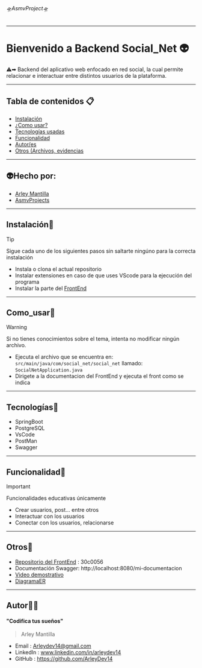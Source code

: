###### 🛸AsmvProject🛸

---
# Bienvenido a Backend Social_Net 👽️
⚠️➡︎ Backend del aplicativo web enfocado en red social, la cual permite relacionar e interactuar entre distintos usuarios de la plataforma.

---
## Tabla de contenidos 📋

- [Instalación](#Instalación) 
- [¿Como usar?](#Como_usar) 
- [Tecnologías usadas](#Tecnologías)
- [Funcionalidad](#Funcionalidad)
- [Autor/es](#Autor)
- [Otros (Archivos, evidencias](#Otros)
---
## 👽️Hecho por:
- [Arley Mantilla](#Autor)
- [AsmvProjects](#AsmvProjects)

---
## Instalación📂
> [!TIP]
>Sigue cada uno de los siguientes pasos sin saltarte ningúno para la correcta instalación
- Instala o clona el actual repositorio
- Instalar extensiones en caso de que uses VScode para la ejecución del programa
- Instalar la parte del [FrontEnd](https://github.com/ArleyDev14/FrontEnd-Social_net-React.git)
---
## Como_usar💼
> [!WARNING]
>Si no tienes conocimientos sobre el tema, intenta no modificar ningún archivo.
- Ejecuta el archivo que se encuentra en: `src/main/java/com/social_net/social_net` llamado: `SocialNetApplication.java`
- Dirigete a la documentacion del FrontEnd y ejecuta el front como se indica
---
## Tecnologías📱
- SpringBoot
- PostgreSQL 
- VsCode
- PostMan
- Swagger

---
## Funcionalidad💭
> [!IMPORTANT]  
> Funcionalidades educativas únicamente
- Crear usuarios, post... entre otros
- Interactuar con los usuarios
- Conectar con los usuarios, relacionarse
---
## Otros🔨
- [Repositorio del FrontEnd](https://github.com/ArleyDev14/FrontEnd-Social_net-React.git) :
30c0056
- Documentación Swagger: http://localhost:8080/mi-documentacion
- [Video demostrativo](https://drive.google.com/drive/folders/1kzGzmuOyUxut4otj866dDroapkPyz-aW?usp=sharing)
- [DiagramaER](Diagramae-r.png)
---
## Autor👨‍💻
#### "Codifica tus sueños"
> Arley Mantilla
- Email : 		Arleydev14@gmail.com
- LinkedIn : 	www.linkedin.com/in/arleydev14
- GitHub :		https://github.com/ArleyDev14